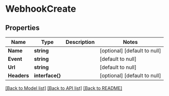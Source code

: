 # WebhookCreate

## Properties
Name | Type | Description | Notes
------------ | ------------- | ------------- | -------------
**Name** | **string** |  | [optional] [default to null]
**Event** | **string** |  | [default to null]
**Url** | **string** |  | [default to null]
**Headers** | **interface{}** |  | [optional] [default to null]

[[Back to Model list]](../README.md#documentation-for-models) [[Back to API list]](../README.md#documentation-for-api-endpoints) [[Back to README]](../README.md)


